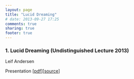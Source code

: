 ```yaml
---
layout: page
title: "Lucid Dreaming"
# date: 2013-09-27 17:25
comments: true
sharing: true
footer: true
---
```

### 1. Lucid Dreaming (Undistinguished Lecture 2013)

Leif Andersen

Presentation [[pdf](/presentations/lucid2013/lucid2013.pdf)][[source](https://github.com/LeifAndersen/LucidDreamingPresentation)]
